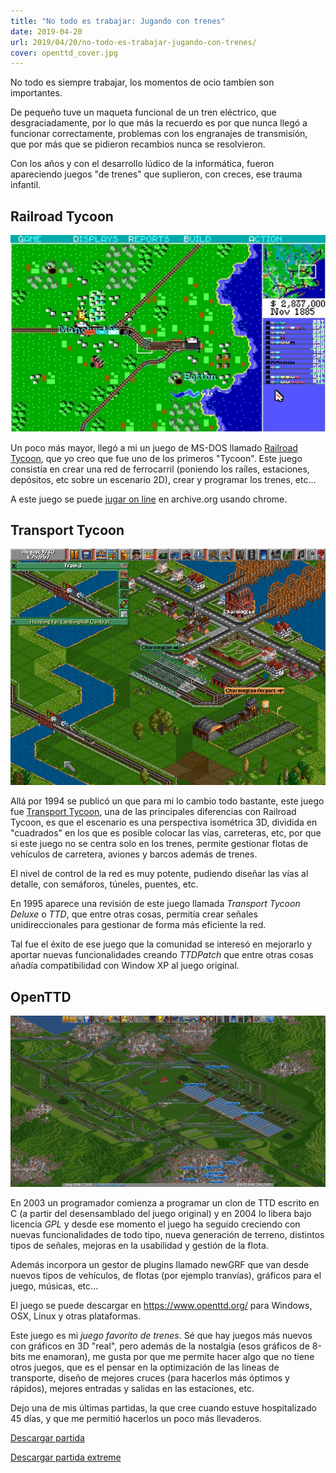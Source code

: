```yaml
---
title: "No todo es trabajar: Jugando con trenes"
date: 2019-04-20
url: 2019/04/20/no-todo-es-trabajar-jugando-con-trenes/
cover: openttd_cover.jpg
---
```


No todo es siempre trabajar, los momentos de ocio tambíen son importantes.

De pequeño tuve un maqueta funcional de un tren eléctrico, que desgraciadamente, por lo que más la recuerdo es por que nunca llegó a funcionar correctamente, problemas con los engranajes de transmisión, que por más que se pidieron recambios nunca se resolvieron.

Con los años y con el desarrollo lúdico de la informática, fueron apareciendo juegos "de trenes" que suplieron, con creces, ese trauma infantil. 


## Railroad Tycoon

![](railroad-tycoon.jpg)

Un poco más mayor, llegó a mi un juego de MS-DOS llamado [Railroad Tycoon](https://es.wikipedia.org/wiki/Railroad_Tycoon), que yo creo que fue uno de los primeros "Tycoon". Este juego consistía en crear una red de ferrocarril (poniendo los raíles, estaciones, depósitos, etc sobre un escenario 2D), crear y programar los trenes, etc...

A este juego se puede [jugar on line](https://archive.org/details/railroad_tycoon_1990) en archive.org usando chrome.



## Transport Tycoon
![](tycoon_008.png)

Allá por 1994 se publicó un que para mi lo cambio todo bastante, este juego fue [Transport Tycoon](https://es.wikipedia.org/wiki/Transport_Tycoon), una de las principales diferencias con Railroad Tycoon, es que el escenario es una perspectiva isométrica 3D, dividida en "cuadrados" en los que es posible colocar las vías, carreteras, etc, por que si este juego no se centra solo en los trenes, permite gestionar flotas de vehículos de carretera, aviones y barcos además de trenes.

El nivel de control de la red es muy potente, pudiendo diseñar las vías al detalle, con semáforos, túneles, puentes, etc.

En 1995 aparece una revisión de este juego llamada _Transport Tycoon Deluxe_ o *TTD*, que entre otras cosas, permitía crear señales unidireccionales para gestionar de forma más eficiente la red.

Tal fue el éxito de ese juego que la comunidad se interesó en mejorarlo y aportar nuevas funcionalidades creando _TTDPatch_ que entre otras cosas añadía compatibilidad con Window XP al juego original.

## OpenTTD

![](openttd.png)

En 2003 un programador comienza a programar un clon de TTD escrito en C (a partir del desensamblado del juego original) y en 2004 lo libera bajo licencia _GPL_ y desde ese momento el juego ha seguido creciendo con nuevas funcionalidades de todo tipo, nueva generación de terreno, distintos tipos de señales, mejoras en la usabilidad y gestión de la flota.

Además incorpora un gestor de plugins llamado newGRF que van desde nuevos tipos de vehículos, de flotas (por ejemplo tranvías), gráficos para el juego, músicas, etc... 

El juego se puede descargar en https://www.openttd.org/ para Windows, OSX, Linux y otras plataformas.

Este juego es mi _juego favorito de trenes_. Sé que hay juegos más nuevos con gráficos en 3D "real", pero además de la nostalgia (esos gráficos de 8-bits me enamoran), me gusta por que me permite hacer algo que no tiene otros juegos, que es el pensar en la optimización de las lineas de transporte, diseño de mejores cruces (para hacerlos más óptimos y rápidos), mejores entradas y salidas en las estaciones, etc.

Dejo una de mis últimas partidas, la que cree cuando estuve hospitalizado 45 días, y que me permitió hacerlos un poco más llevaderos.

[Descargar partida](https://my.pcloud.com/publink/show?code=XZN9pO7Z54UfL4jVEqQTX2zE3C5M34nqRohy)

[Descargar partida extreme](https://my.pcloud.com/publink/show?code=XZUnpO7Z3fq41Cw61RYslUUnXB2PORyCXNOV)


